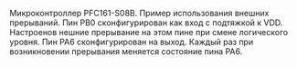 Микроконтроллер PFC161-S08B.
Пример использования внешних прерываний.
Пин PB0  сконфигурирован как вход с подтяжкой к VDD. Настроенов нешние прерывание на этом пине при смене логического уровня.
Пин PA6 сконфигурирован на выход.
Каждый раз при возникновении прерывания меняется состояние пина PA6.
